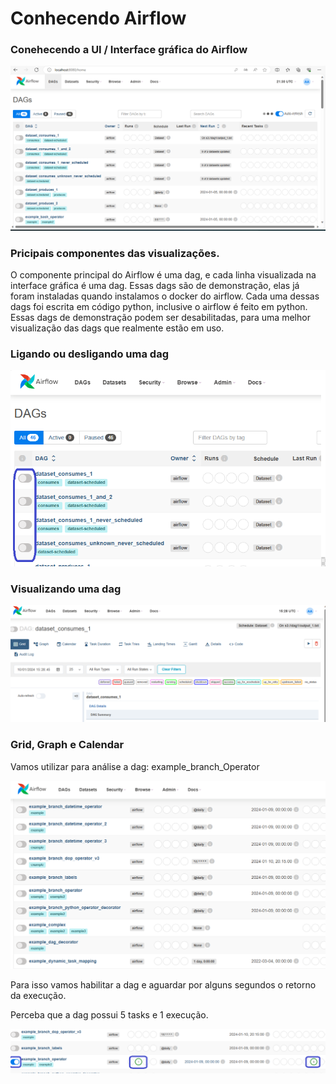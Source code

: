 # Conhecendo Airflow

### Conehecendo a UI / Interface gráfica do Airflow

<img src="https://github.com/JosiTubaroski/Conhecendo_Airflow/blob/main/img/Tela_Airflow.png">

### Pricipais componentes das visualizações.

O componente principal do Airflow é uma dag, e cada linha visualizada na interface gráfica é uma dag.
Essas dags são de demonstração, elas já foram instaladas quando instalamos o docker do airflow.
Cada uma dessas dags foi escrita em código python, inclusive o airflow é feito em python.
Essas dags de demonstração podem ser desabilitadas, para uma melhor visualização das dags que realmente estão em uso.

### Ligando ou desligando uma dag

<img src="https://github.com/JosiTubaroski/Conhecendo_Airflow/blob/main/img/Ligando_Desligando_Dag.png">

### Visualizando uma dag

<img src="https://github.com/JosiTubaroski/Conhecendo_Airflow/blob/main/img/Selecionar%20Dag.png">

### Grid, Graph e Calendar

Vamos utilizar para análise a dag: example_branch_Operator

<img src="https://github.com/JosiTubaroski/Conhecendo_Airflow/blob/main/img/Exemplo_branch_Oper.png">

Para isso vamos habilitar a dag e aguardar por alguns segundos o retorno da execução.

Perceba que a dag possui 5 tasks e 1 execução.

<img src="https://github.com/JosiTubaroski/Conhecendo_Airflow/blob/main/img/Tasks.png">





